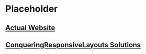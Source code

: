 # Placeholder
## [Actual Website](https://omegavoid.codes/index.html)
## [ConqueringResponsiveLayouts Solutions](https://omegarogue.github.io/ConqueringResponsiveLayouts/)
